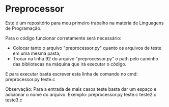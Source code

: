 # Preprocessor
Este é um repositório para meu primeiro trabalho na matéria de Linguagens de Programação.

Para o código funcionar corretamente será necessário:
- Colocar tanto o arquivo "preprocessor.py" quanto os arquivos de teste em uma mesma pasta;
- Trocar na linha 92 do arquivo "preprocessor.py" o path pelo caminho das bibliotecas na máquina que irá executar o código.

E para executar basta escrever esta linha de comando no cmd:
preprocessor.py teste.c

Observação: Para a entrada de mais casos teste basta dar um espaço e adicionar o nome do arquivo.
Exemplo: preprocessor.py teste.c teste2.c teste3.c
